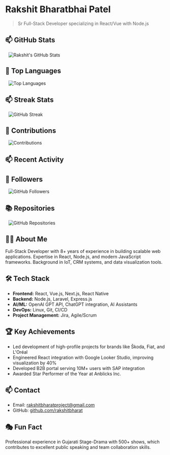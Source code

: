 # Rakshit Bharatbhai Patel

> Sr Full-Stack Developer specializing in React/Vue with Node.js

## 📫 GitHub Stats

<div style="margin: 10px;">
  <img src="https://github-readme-stats.vercel.app/api?username=rakshitbharat&show_icons=true&theme=radical" alt="Rakshit's GitHub Stats" style="max-width: 100%; height: auto;">
</div>

## 🌟 Top Languages

<div style="margin: 10px;">
  <img src="https://github-readme-stats.vercel.app/api/top-langs/?username=rakshitbharat&layout=compact&theme=radical" alt="Top Languages" style="max-width: 100%; height: auto;">
</div>

## 📫 Streak Stats

<div style="margin: 10px;">
  <img src="https://github-readme-streak-stats.herokuapp.com/?user=rakshitbharat&theme=radical" alt="GitHub Streak" style="max-width: 100%; height: auto;">
</div>

## 🏅 Contributions

<div style="margin: 10px;">
  <img src="https://github-contribution-stats.vercel.app/api/?username=rakshitbharat&theme=radical" alt="Contributions" style="max-width: 100%; height: auto;">
</div>

## 📫 Recent Activity

<!--START_SECTION:activity-->
<!--END_SECTION:activity-->

## 👥 Followers

<div style="margin: 10px;">
  <img src="https://img.shields.io/github/followers/rakshitbharat?style=social" alt="GitHub Followers" style="max-width: 100%; height: auto;">
</div>

## 📚 Repositories

<div style="margin: 10px;">
  <img src="https://img.shields.io/badge/dynamic/json?color=blue&label=Repositories&query=%24.public_repos&url=https%3A%2F%2Fapi.github.com%2Fusers%2Frakshitbharat" alt="GitHub Repositories" style="max-width: 100%; height: auto;">
</div>

## 👨‍💻 About Me

Full-Stack Developer with 8+ years of experience in building scalable web applications. Expertise in React, Node.js, and modern JavaScript frameworks. Background in IoT, CRM systems, and data visualization tools.

## 🛠 Tech Stack

- **Frontend:** React, Vue.js, Next.js, React Native
- **Backend:** Node.js, Laravel, Express.js
- **AI/ML:** OpenAI GPT API, ChatGPT integration, AI Assistants
- **DevOps:** Linux, Git, CI/CD
- **Project Management:** Jira, Agile/Scrum

## 🏆 Key Achievements

- Led development of high-profile projects for brands like Škoda, Fiat, and L'Oréal
- Engineered React integration with Google Looker Studio, improving visualization by 40%
- Developed B2B portal serving 10M+ users with SAP integration
- Awarded Star Performer of the Year at Anblicks Inc.

## 📫 Contact

- Email: rakshitbharatproject@gmail.com
- GitHub: [github.com/rakshitbharat](https://github.com/rakshitbharat)

## 🎭 Fun Fact

Professional experience in Gujarati Stage-Drama with 500+ shows, which contributes to excellent public speaking and team collaboration skills.

